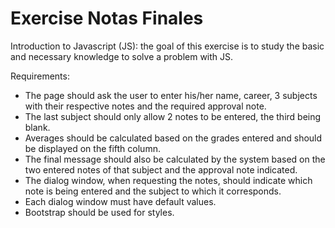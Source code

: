 # Exercise Notas Finales
Introduction to Javascript (JS): the goal of this exercise is to study the basic and necessary knowledge to solve a problem with JS.

Requirements:

* The page should ask the user to enter his/her name, career, 3 subjects with their respective notes and the required approval note.
* The last subject should only allow 2 notes to be entered, the third being blank.
* Averages should be calculated based on the grades entered and should be displayed on the fifth column.
* The final message should also be calculated by the system based on the two entered notes of that subject and the approval note indicated.
* The dialog window, when requesting the notes, should indicate which note is being entered and the subject to which it corresponds.
* Each dialog window must have default values.
* Bootstrap should be used for styles.
